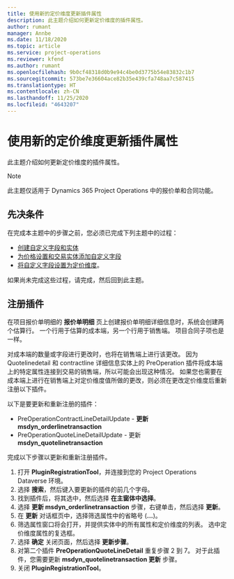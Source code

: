 ```yaml
---
title: 使用新的定价维度更新插件属性
description: 此主题介绍如何更新定价维度的插件属性。
author: rumant
manager: Annbe
ms.date: 11/18/2020
ms.topic: article
ms.service: project-operations
ms.reviewer: kfend
ms.author: rumant
ms.openlocfilehash: 9b0cf48318d0b9e94c4be0d3775b54e83832c1b7
ms.sourcegitcommit: 573be7e36604ace82b35e439cfa748aa7c587415
ms.translationtype: HT
ms.contentlocale: zh-CN
ms.lasthandoff: 11/25/2020
ms.locfileid: "4643207"
---
```

# <a name="update-plug-in-attributes-with-new-pricing-dimensions"></a>使用新的定价维度更新插件属性

此主题介绍如何更新定价维度的插件属性。

> [!NOTE]
> 此主题仅适用于 Dynamics 365 Project Operations 中的报价单和合同功能。

## <a name="prerequisites"></a>先决条件
在完成本主题中的步骤之前，您必须已完成下列主题中的过程：

  - [创建自定义字段和实体](create-custom-fields-entities-pricing-dimensions.md) 
  - [为价格设置和交易实体添加自定义字段](add-custom-fields-price-setup-transactional-entities.md)
  - [将自定义字段设置为定价维度](set-up-custom-fields-pricing-dimensions.md)。 
  
如果尚未完成这些过程，请完成，然后回到此主题。

## <a name="register-a-plug-in"></a>注册插件
在项目报价单明细的 **报价单明细** 页上创建报价单明细详细信息时，系统会创建两个估算行。 一个行用于估算的成本端，另一个行用于销售端。 项目合同子项也是一样。

对成本端的数量或字段进行更改时，也将在销售端上进行该更改。 因为 Quotelinedetail 和 contractline 详细信息实体上的 PreOperation 插件将成本端上的特定属性连接到交易的销售端，所以可能会出现这种情况。 如果您也需要在成本端上进行在销售端上对定价维度值所做的更改，则必须在更改定价维度后重新注册以下插件。

以下是要更新和重新注册的插件：

- PreOperationContractLineDetailUpdate - **更新 msdyn_orderlinetransaction**
- PreOperationQuoteLineDetailUpdate - 更新 **msdyn_quotelinetransaction**

完成以下步骤以更新和重新注册插件。

1. 打开 **PluginRegistrationTool**，并连接到您的 Project Operations Dataverse 环境。
2. 选择 **搜索**，然后键入要更新的插件的前几个字母。
3. 找到插件后，将其选中，然后选择 **在主窗体中选择**。
4. 选择 **更新 msdyn_orderlinetransaction** 步骤，右键单击，然后选择 **更新**。
5. 在 **更新** 对话框页中，选择筛选属性中的省略号 (**...**)。
6. 筛选属性窗口将会打开，并提供实体中的所有属性和定价维度的列表。 选中定价维度属性的复选框。
7. 选择 **确定** 关闭页面，然后选择 **更新步骤**。
8. 对第二个插件 **PreOperationQuoteLineDetail** 重复步骤 2 到 7。 对于此插件，您需要更新 **msdyn_quotelinetransaction 更新** 步骤。
9. 关闭 **PluginRegistrationTool**。
